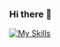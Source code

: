 ### Hi there 👋
[![My Skills](https://skillicons.dev/icons?i=js,html,css,js,ts,react,nextjs,vite,netlify,vscode,linkedin)](https://skillicons.dev)
<!--
**laijiayu/laijiayu** is a ✨ _special_ ✨ repository because its `README.md` (this file) appears on your GitHub profile.

Here are some ideas to get you started:

- 🔭 I’m currently working on ...
- 🌱 I’m currently learning ...
- 👯 I’m looking to collaborate on ...
- 🤔 I’m looking for help with ...
- 💬 Ask me about ...
- 📫 How to reach me: ...
- 😄 Pronouns: ...
- ⚡ Fun fact: ...
-->
